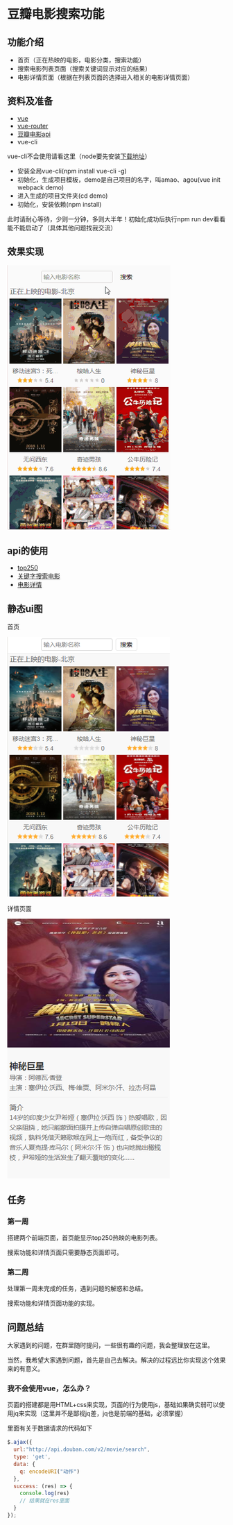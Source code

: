 # 豆瓣电影搜索功能

## 功能介绍

* 首页（正在热映的电影，电影分类，搜索功能）
* 搜索电影列表页面（搜索关键词显示对应的结果）
* 电影详情页面（根据在列表页面的选择进入相关的电影详情页面）

## 资料及准备

* [vue](https://cn.vuejs.org/)
* [vue-router](https://router.vuejs.org/zh/)
* [豆瓣电影api](https://developers.douban.com/wiki/?title=movie_v2)
* vue-cli

vue-cli不会使用请看这里（node要先安装[下载地址](http://nodejs.cn/download/)）

* 安装全局vue-cli(npm install vue-cli -g)
* 初始化，生成项目模板，demo是自己项目的名字，叫amao、agou(vue init webpack demo)
* 进入生成的项目文件夹(cd demo)
* 初始化，安装依赖(npm install)

此时请耐心等待，少则一分钟，多则大半年！初始化成功后执行npm run dev看看能不能启动了（具体其他问题找我交流）

## 效果实现

![效果](./image/gif.gif "效果")

## api的使用

* [top250](https://developers.douban.com/wiki/?title=movie_v2#top250)
* [关键字搜索电影](https://developers.douban.com/wiki/?title=movie_v2#search)
* [电影详情](https://developers.douban.com/wiki/?title=movie_v2#subject)

## 静态ui图

首页

![首页](./image/1.png '首页')

详情页面

![详情页面](./image/2.png '详情页面')

## 任务

### 第一周

搭建两个前端页面，首页能显示top250热映的电影列表。

搜索功能和详情页面只需要静态页面即可。

### 第二周

处理第一周未完成的任务，遇到问题的解惑和总结。

搜索功能和详情页面功能的实现。

## 问题总结

大家遇到的问题，在群里随时提问，一些很有趣的问题，我会整理放在这里。

当然，我希望大家遇到问题，首先是自己去解决。解决的过程远比你实现这个效果来的有意义。

### 我不会使用vue，怎么办？

页面的搭建都是用HTML+css来实现，页面的行为使用js，基础如果确实弱可以使用jq来实现（这里并不是鄙视jq差，jq也是前端的基础，必须掌握）

里面有关于数据请求的代码如下

``` js
$.ajax({
  url:"http://api.douban.com/v2/movie/search",
  type: 'get',
  data: {
    q: encodeURI("动作")
  },
  success: (res) => {
    console.log(res)
    // 结果就在res里面
  }
});
```